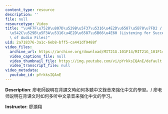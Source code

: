 ```yaml
---
content_type: resource
description: ''
file: null
resourcetype: Video
title: "\u4F7F\u7528\u807D\u529B\u5F37\u5316\u4E2D\u6587\u5B78\u7FD2 / \u4F7F\u7528\
  \u542C\u529B\u5F3A\u5316\u4E2D\u6587\u5B66\u4E60 (Listening for Success: The Importance\
  \ of Audio Files)"
uid: 2a718376-3a1c-6eb8-bff5-ca441df9488f
video_files:
  archive_url: https://archive.org/download/MIT21G.101F14/MIT21G_101F14_Trust_Ears_Chinese_300k.mp4
  video_captions_file: null
  video_thumbnail_file: https://img.youtube.com/vi/pYrkksIQAnE/default.jpg
  video_transcript_file: null
video_metadata:
  youtube_id: pYrkksIQAnE
---
```


**Description**: 廖老師說明在背課文時如何多聽中文錄音來強化中文的學習。/ 廖老师说明在背课文时如何多听中文录音来强化中文的学习。

**Instructor**: 廖灝翔